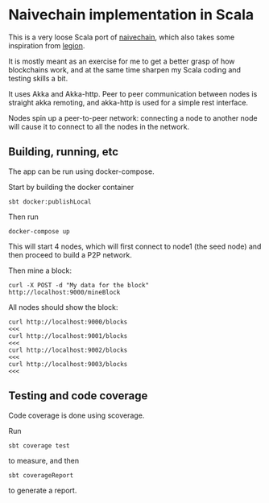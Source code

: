 Naivechain implementation in Scala
==================================

This is a very loose Scala port of [naivechain]( https://github.com/lhartikk/naivechain ), which also takes some inspiration from [legion](https://github.com/aviaviavi/legion).

It is mostly meant as an exercise for me to get a better grasp of how blockchains work, and at the same time sharpen my Scala coding and testing skills a bit.

It uses Akka and Akka-http. Peer to peer communication between nodes is straight akka remoting, and akka-http is used for a simple rest interface.

Nodes spin up a peer-to-peer network: connecting a node to another node will cause it to connect to all the nodes in the network.


Building, running, etc
----------------------

The app can be run using docker-compose.

Start by building the docker container

    sbt docker:publishLocal

Then run

    docker-compose up

This will start 4 nodes, which will first connect to node1 (the seed node) and then proceed to build a P2P network.

Then mine a block:

    curl -X POST -d "My data for the block" http://localhost:9000/mineBlock

All nodes should show the block:

    curl http://localhost:9000/blocks                                                                                              <<<
    curl http://localhost:9001/blocks                                                                                              <<<
    curl http://localhost:9002/blocks                                                                                              <<<
    curl http://localhost:9003/blocks                                                                                              <<<

Testing and code coverage
-------------------------

Code coverage is done using scoverage.

Run

    sbt coverage test

to measure, and then

    sbt coverageReport

to generate a report.


